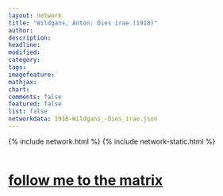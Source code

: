 ```yaml
---
layout: network
title: "Wildgans, Anton: Dies irae (1918)"
author:
description:
headline:
modified:
category:
tags: 
imagefeature: 
mathjax: 
chart: 
comments: false
featured: false
list: false
networkdata: 1918-Wildgans_-Dies_irae.json
---
```

{% include network.html %}
{% include network-static.html %}
<div class="row">
  <div class="small-5 small-centered columns"><a href="/matrix428"><h1>follow me to the matrix</h1></a>
</div>
</div>
